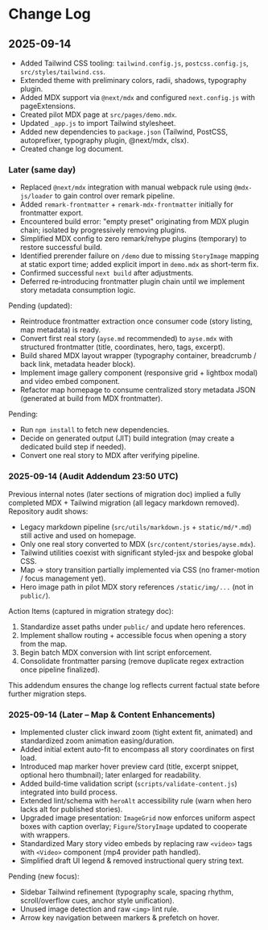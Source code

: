 # Change Log

## 2025-09-14
- Added Tailwind CSS tooling: `tailwind.config.js`, `postcss.config.js`, `src/styles/tailwind.css`.
- Extended theme with preliminary colors, radii, shadows, typography plugin.
- Added MDX support via `@next/mdx` and configured `next.config.js` with pageExtensions.
- Created pilot MDX page at `src/pages/demo.mdx`.
- Updated `_app.js` to import Tailwind stylesheet.
- Added new dependencies to `package.json` (Tailwind, PostCSS, autoprefixer, typography plugin, @next/mdx, clsx).
- Created change log document.

### Later (same day)
- Replaced `@next/mdx` integration with manual webpack rule using `@mdx-js/loader` to gain control over remark pipeline.
- Added `remark-frontmatter` + `remark-mdx-frontmatter` initially for frontmatter export.
- Encountered build error: "empty preset" originating from MDX plugin chain; isolated by progressively removing plugins.
- Simplified MDX config to zero remark/rehype plugins (temporary) to restore successful build.
- Identified prerender failure on `/demo` due to missing `StoryImage` mapping at static export time; added explicit import in `demo.mdx` as short-term fix.
- Confirmed successful `next build` after adjustments.
- Deferred re‑introducing frontmatter plugin chain until we implement story metadata consumption logic.

Pending (updated):
- Reintroduce frontmatter extraction once consumer code (story listing, map metadata) is ready.
- Convert first real story (`ayse.md` recommended) to `ayse.mdx` with structured frontmatter (title, coordinates, hero, tags, excerpt).
- Build shared MDX layout wrapper (typography container, breadcrumb / back link, metadata header block).
- Implement image gallery component (responsive grid + lightbox modal) and video embed component.
- Refactor map homepage to consume centralized story metadata JSON (generated at build from MDX frontmatter).

Pending:
- Run `npm install` to fetch new dependencies.
- Decide on generated output (JIT) build integration (may create a dedicated build step if needed).
- Convert one real story to MDX after verifying pipeline.

### 2025-09-14 (Audit Addendum 23:50 UTC)
Previous internal notes (later sections of migration doc) implied a fully completed MDX + Tailwind migration (all legacy markdown removed). Repository audit shows:
- Legacy markdown pipeline (`src/utils/markdown.js` + `static/md/*.md`) still active and used on homepage.
- Only one real story converted to MDX (`src/content/stories/ayse.mdx`).
- Tailwind utilities coexist with significant styled-jsx and bespoke global CSS.
- Map → story transition partially implemented via CSS (no framer-motion / focus management yet).
- Hero image path in pilot MDX story references `/static/img/...` (not in `public/`).

Action Items (captured in migration strategy doc):
1. Standardize asset paths under `public/` and update hero references.
2. Implement shallow routing + accessible focus when opening a story from the map.
3. Begin batch MDX conversion with lint script enforcement.
4. Consolidate frontmatter parsing (remove duplicate regex extraction once pipeline finalized).

This addendum ensures the change log reflects current factual state before further migration steps.

### 2025-09-14 (Later – Map & Content Enhancements)
- Implemented cluster click inward zoom (tight extent fit, animated) and standardized zoom animation easing/duration.
- Added initial extent auto-fit to encompass all story coordinates on first load.
- Introduced map marker hover preview card (title, excerpt snippet, optional hero thumbnail); later enlarged for readability.
- Added build-time validation script (`scripts/validate-content.js`) integrated into build process.
- Extended lint/schema with `heroAlt` accessibility rule (warn when hero lacks alt for published stories).
- Upgraded image presentation: `ImageGrid` now enforces uniform aspect boxes with caption overlay; `Figure`/`StoryImage` updated to cooperate with wrappers.
- Standardized Mary story video embeds by replacing raw `<video>` tags with `<Video>` component (mp4 provider path handled).
- Simplified draft UI legend & removed instructional query string text.

Pending (new focus):
- Sidebar Tailwind refinement (typography scale, spacing rhythm, scroll/overflow cues, anchor style unification).
- Unused image detection and raw `<img>` lint rule.
- Arrow key navigation between markers & prefetch on hover.

